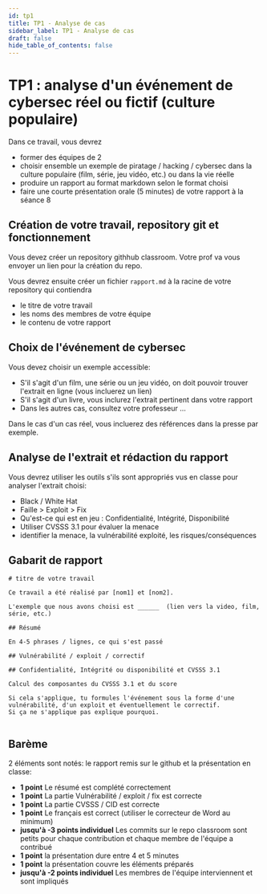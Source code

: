 ```yaml
---
id: tp1
title: TP1 - Analyse de cas
sidebar_label: TP1 - Analyse de cas
draft: false
hide_table_of_contents: false
---
```


# TP1 : analyse d'un événement de cybersec réel ou fictif (culture populaire)

Dans ce travail, vous devrez
- former des équipes de 2
- choisir ensemble un exemple de piratage / hacking / cybersec dans la culture populaire (film, série, jeu vidéo, etc.)
ou dans la vie réelle
- produire un rapport au format markdown selon le format choisi
- faire une courte présentation orale (5 minutes) de votre rapport à la séance 8

## Création de votre travail, repository git et fonctionnement

Vous devez créer un repository githhub classroom. Votre prof va vous envoyer un lien pour la création du repo.

Vous devrez ensuite créer un fichier `rapport.md` à la racine de votre repository qui contiendra
- le titre de votre travail
- les noms des membres de votre équipe
- le contenu de votre rapport

## Choix de l'événement de cybersec

Vous devez choisir un exemple accessible:
- S'il s'agit d'un film, une série ou un jeu vidéo, on doit pouvoir trouver l'extrait en ligne (vous incluerez un lien)
- S'il s'agit d'un livre, vous inclurez l'extrait pertinent dans votre rapport
- Dans les autres cas, consultez votre professeur ...

Dans le cas d'un cas réel, vous incluerez des références dans la presse par exemple.

## Analyse de l'extrait et rédaction du rapport

Vous devrez utiliser les outils s'ils sont appropriés vus en classe pour analyser l'extrait choisi:
- Black / White Hat
- Faille > Exploit > Fix
- Qu'est-ce qui est en jeu : Confidentialité, Intégrité, Disponibilité
- Utiliser CVSSS 3.1 pour évaluer la menace
- identifier la menace, la vulnérabilité exploité, les risques/conséquences


## Gabarit de rapport

```
# titre de votre travail

Ce travail a été réalisé par [nom1] et [nom2]. 

L'exemple que nous avons choisi est ______  (lien vers la video, film, série, etc.)

## Résumé

En 4-5 phrases / lignes, ce qui s'est passé

## Vulnérabilité / exploit / correctif
 
## Confidentialité, Intégrité ou disponibilité et CVSSS 3.1

Calcul des composantes du CVSSS 3.1 et du score

Si cela s'applique, tu formules l'événement sous la forme d'une vulnérabilité, d'un exploit et éventuellement le correctif.
Si ça ne s'applique pas explique pourquoi.


```

## Barème

2 éléments sont notés: le rapport remis sur le github et la présentation en classe:
- **1 point** Le résumé est complété correctement
- **1 point** La partie Vulnérabilité / exploit / fix est correcte
- **1 point** La partie CVSSS / CID est correcte
- **1 point** Le français est correct (utiliser le correcteur de Word au minimum)
- **jusqu'à -3 points individuel** Les commits sur le repo classroom sont petits pour chaque contribution et chaque membre de l'équipe a contribué
- **1 point** la présentation dure entre 4 et 5 minutes
- **1 point** la présentation couvre les éléments préparés
- **jusqu'à -2 points individuel** Les membres de l'équipe interviennent et sont impliqués
